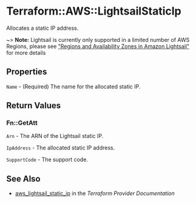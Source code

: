 # Terraform::AWS::LightsailStaticIp

Allocates a static IP address.

~> **Note:** Lightsail is currently only supported in a limited number of AWS Regions, please see ["Regions and Availability Zones in Amazon Lightsail"](https://lightsail.aws.amazon.com/ls/docs/overview/article/understanding-regions-and-availability-zones-in-amazon-lightsail) for more details

## Properties

`Name` - (Required) The name for the allocated static IP.


## Return Values

### Fn::GetAtt

`Arn` - The ARN of the Lightsail static IP.

`IpAddress` - The allocated static IP address.

`SupportCode` - The support code.

## See Also

* [aws_lightsail_static_ip](https://www.terraform.io/docs/providers/aws/r/lightsail_static_ip.html) in the _Terraform Provider Documentation_